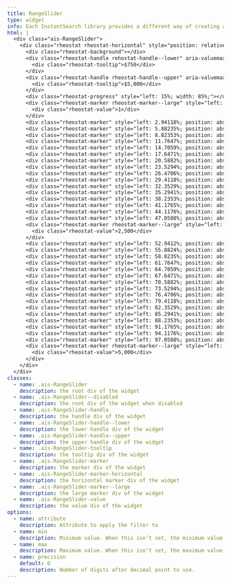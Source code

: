 ```yaml
---
title: RangeSlider
type: widget
info: Each InstantSearch library provides a different way of creating a RangeSlider widget. InstantSearch.css provides a styling for the rheostat slider created by Airbnb (see example below).
html: |
  <div class="ais-RangeSlider">
    <div class="rheostat rheostat-horizontal" style="position: relative;">
      <div class="rheostat-background"></div>
      <div class="rheostat-handle rehostat-handle--lower" aria-valuemax="5000" aria-valuemin="1" aria-valuenow="750" aria-disabled="false" data-handle-key="0" role="slider" tabindex="0" style="left: 15%; position: absolute;">
        <div class="rheostat-tooltip">$750</div>
      </div>
      <div class="rheostat-handle rheostat-handle--upper" aria-valuemax="5000" aria-valuemin="750" aria-valuenow="5000" aria-disabled="false" data-handle-key="1" role="slider" tabindex="0" style="left: 100%; position: absolute;">
        <div class="rheostat-tooltip">$5,000</div>
      </div>
      <div class="rheostat-progress" style="left: 15%; width: 85%;"></div>
      <div class="rheostat-marker rheostat-marker--large" style="left: 0%; position: absolute; margin-left: 0px;">
        <div class="rheostat-value">1</div>
      </div>
      <div class="rheostat-marker" style="left: 2.94118%; position: absolute; margin-left: 0px;"></div>
      <div class="rheostat-marker" style="left: 5.88235%; position: absolute; margin-left: 0px;"></div>
      <div class="rheostat-marker" style="left: 8.82353%; position: absolute; margin-left: 0px;"></div>
      <div class="rheostat-marker" style="left: 11.7647%; position: absolute; margin-left: 0px;"></div>
      <div class="rheostat-marker" style="left: 14.7059%; position: absolute; margin-left: 0px;"></div>
      <div class="rheostat-marker" style="left: 17.6471%; position: absolute; margin-left: 0px;"></div>
      <div class="rheostat-marker" style="left: 20.5882%; position: absolute; margin-left: 0px;"></div>
      <div class="rheostat-marker" style="left: 23.5294%; position: absolute; margin-left: 0px;"></div>
      <div class="rheostat-marker" style="left: 26.4706%; position: absolute; margin-left: 0px;"></div>
      <div class="rheostat-marker" style="left: 29.4118%; position: absolute; margin-left: 0px;"></div>
      <div class="rheostat-marker" style="left: 32.3529%; position: absolute; margin-left: 0px;"></div>
      <div class="rheostat-marker" style="left: 35.2941%; position: absolute; margin-left: 0px;"></div>
      <div class="rheostat-marker" style="left: 38.2353%; position: absolute; margin-left: 0px;"></div>
      <div class="rheostat-marker" style="left: 41.1765%; position: absolute; margin-left: 0px;"></div>
      <div class="rheostat-marker" style="left: 44.1176%; position: absolute; margin-left: 0px;"></div>
      <div class="rheostat-marker" style="left: 47.0588%; position: absolute; margin-left: 0px;"></div>
      <div class="rheostat-marker rheostat-marker--large" style="left: 50%; position: absolute; margin-left: 0px;">
        <div class="rheostat-value">2,500</div>
      </div>
      <div class="rheostat-marker" style="left: 52.9412%; position: absolute; margin-left: 0px;"></div>
      <div class="rheostat-marker" style="left: 55.8824%; position: absolute; margin-left: 0px;"></div>
      <div class="rheostat-marker" style="left: 58.8235%; position: absolute; margin-left: 0px;"></div>
      <div class="rheostat-marker" style="left: 61.7647%; position: absolute; margin-left: 0px;"></div>
      <div class="rheostat-marker" style="left: 64.7059%; position: absolute; margin-left: 0px;"></div>
      <div class="rheostat-marker" style="left: 67.6471%; position: absolute; margin-left: 0px;"></div>
      <div class="rheostat-marker" style="left: 70.5882%; position: absolute; margin-left: 0px;"></div>
      <div class="rheostat-marker" style="left: 73.5294%; position: absolute; margin-left: 0px;"></div>
      <div class="rheostat-marker" style="left: 76.4706%; position: absolute; margin-left: 0px;"></div>
      <div class="rheostat-marker" style="left: 79.4118%; position: absolute; margin-left: 0px;"></div>
      <div class="rheostat-marker" style="left: 82.3529%; position: absolute; margin-left: 0px;"></div>
      <div class="rheostat-marker" style="left: 85.2941%; position: absolute; margin-left: 0px;"></div>
      <div class="rheostat-marker" style="left: 88.2353%; position: absolute; margin-left: 0px;"></div>
      <div class="rheostat-marker" style="left: 91.1765%; position: absolute; margin-left: 0px;"></div>
      <div class="rheostat-marker" style="left: 94.1176%; position: absolute; margin-left: 0px;"></div>
      <div class="rheostat-marker" style="left: 97.0588%; position: absolute; margin-left: 0px;"></div>
      <div class="rheostat-marker rheostat-marker--large" style="left: 100%; position: absolute; margin-left: -1px;">
        <div class="rheostat-value">5,000</div>
      </div>
    </div>
  </div>
classes:
  - name: .ais-RangeSlider
    description: the root div of the widget
  - name: .ais-RangeSlider--disabled
    description: the root div of the widget when disabled
  - name: .ais-RangeSlider-handle
    description: the handle div of the widget
  - name: .ais-RangeSlider-handle--lower
    description: the lower handle div of the widget
  - name: .ais-RangeSlider-handle--upper
    description: the upper handle div of the widget
  - name: .ais-RangeSlider-tooltip
    description: the tooltip div of the widget
  - name: .ais-RangeSlider-marker
    description: the marker div of the widget
  - name: .ais-RangeSlider-marker-horizontal
    description: the horizontal marker div of the widget
  - name: .ais-RangeSlider-marker--large
    description: the large marker div of the widget
  - name: .ais-RangeSlider-value
    description: the value div of the widget
options:
  - name: attribute
    description: Attribute to apply the filter to
  - name: min
    description: Minimum value. When this isn’t set, the minimum value will be automatically computed by Algolia using the data in the index.
  - name: max
    description: Maximum value. When this isn’t set, the maximum value will be automatically computed by Algolia using the data in the index.
  - name: precision
    default: 0
    description: Number of digits after decimal point to use.
---
```

